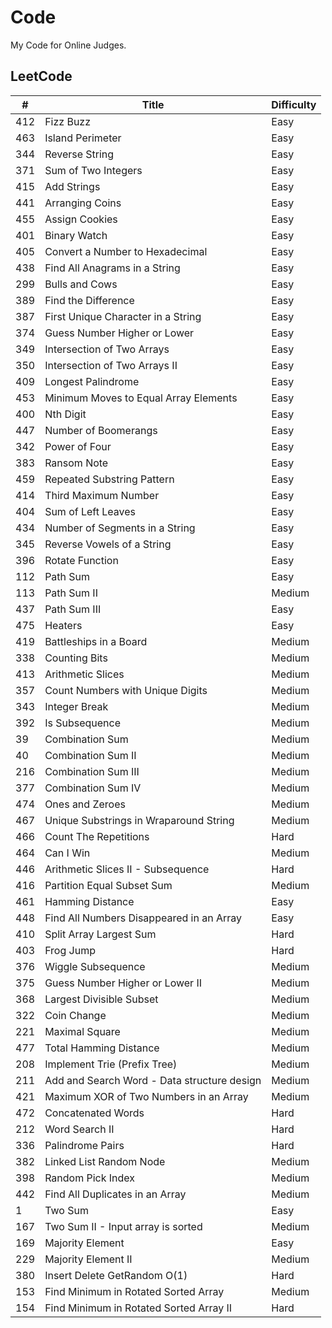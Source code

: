 # Code

My Code for Online Judges.

## LeetCode

\# | Title | Difficulty 
---|---|---
412 | Fizz Buzz | Easy
463 | Island Perimeter | Easy
344 | Reverse String | Easy
371 | Sum of Two Integers | Easy
415 | Add Strings | Easy
441 | Arranging Coins | Easy
455 | Assign Cookies | Easy
401 | Binary Watch | Easy
405 | Convert a Number to Hexadecimal | Easy
438 | Find All Anagrams in a String | Easy
299 | Bulls and Cows | Easy
389 | Find the Difference | Easy
387 | First Unique Character in a String | Easy
374 | Guess Number Higher or Lower | Easy
349 | Intersection of Two Arrays | Easy
350 | Intersection of Two Arrays II | Easy
409 | Longest Palindrome | Easy
453 | Minimum Moves to Equal Array Elements | Easy
400 | Nth Digit | Easy
447 | Number of Boomerangs | Easy
342 | Power of Four | Easy
383 | Ransom Note | Easy
459 | Repeated Substring Pattern | Easy
414 | Third Maximum Number | Easy
404 | Sum of Left Leaves | Easy
434 | Number of Segments in a String | Easy
345 | Reverse Vowels of a String | Easy
396 | Rotate Function | Easy
112 | Path Sum | Easy
113 | Path Sum II | Medium
437 | Path Sum III | Easy
475 | Heaters | Easy
419 | Battleships in a Board | Medium
338 | Counting Bits | Medium
413 | Arithmetic Slices | Medium
357 | Count Numbers with Unique Digits | Medium
343 | Integer Break | Medium
392 | Is Subsequence | Medium
39 | Combination Sum | Medium
40 | Combination Sum II | Medium
216 | Combination Sum III | Medium
377 | Combination Sum IV | Medium
474 | Ones and Zeroes | Medium
467 | Unique Substrings in Wraparound String | Medium
466 | Count The Repetitions | Hard
464 | Can I Win | Medium
446 | Arithmetic Slices II - Subsequence | Hard
416 | Partition Equal Subset Sum | Medium
461 | Hamming Distance | Easy
448 | Find All Numbers Disappeared in an Array | Easy
410 | Split Array Largest Sum | Hard
403 | Frog Jump | Hard
376 | Wiggle Subsequence | Medium
375 | Guess Number Higher or Lower II | Medium
368 | Largest Divisible Subset | Medium
322 | Coin Change | Medium
221 | Maximal Square | Medium
477 | Total Hamming Distance | Medium
208 | Implement Trie (Prefix Tree) | Medium
211 | Add and Search Word - Data structure design | Medium
421 | Maximum XOR of Two Numbers in an Array | Medium
472 | Concatenated Words | Hard
212 | Word Search II | Hard
336 | Palindrome Pairs | Hard
382 | Linked List Random Node | Medium
398 | Random Pick Index | Medium
442 | Find All Duplicates in an Array | Medium
1 | Two Sum | Easy
167 | Two Sum II - Input array is sorted | Medium
169 | Majority Element | Easy
229 | Majority Element II | Medium
380 | Insert Delete GetRandom O(1) | Hard
153 | Find Minimum in Rotated Sorted Array | Medium
154 | Find Minimum in Rotated Sorted Array II | Hard